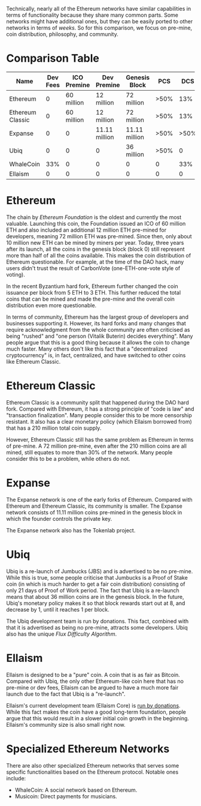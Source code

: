 <!-- TITLE: Comparison -->
<!-- SUBTITLE: A stable Ethereum-like network with no premine and no dev fees -->

Technically, nearly all of the Ethereum networks have similar capabilities in
terms of functionality because they share many common parts. Some networks might
have additional ones, but they can be easily ported to other networks in terms
of *weeks*. So for this comparison, we focus on pre-mine, coin distribution,
philosophy, and community.

# Comparison Table

| Name                      | Dev Fees | ICO Premine |   Dev Premine | Genesis Block | PCS | DCS |
|---------------------------|----------------|-------------------|----------------------|----------------------|---------|---------|
| Ethereum                |        0         |  60 million |    12 million | 72 million    |                               >50% |                                13% |
| Ethereum Classic |        0          |  60 million |    12 million | 72 million    |                               >50% |                                13% |
| Expanse                 |        0          |           0 | 11.11 million | 11.11 million |                               >50% |                               >50% |
| Ubiq                        |        0          |           0 |             0 | 36 million    |                               >50% |                                  0 |
| WhaleCoin             |      33%      |           0 |             0 | 0             |                                  0 |                                33% |
| Ellaism                    |        0         |           0 |             0 | 0             |                                  0 |                                  0 |

# Ethereum

The chain by *Ethereum Foundation* is the oldest and currently the most
valuable. Launching this coin, the Foundation issued an ICO of 60 million ETH
and also included an additional 12 million ETH pre-mined for developers, meaning
72 million ETH was pre-mined. Since then, only about 10 million new ETH can be
mined by miners per year. Today, three years after its launch, all the coins in
the genesis block (block 0) still represent more than half of all the coins
available. This makes the coin distribution of Ethereum questionable. For
example, at the time of the DAO hack, many users didn't trust the result of
CarbonVote (one-ETH-one-vote style of voting).

In the recent Byzantium hard fork, Ethereum further changed the coin issuance
per block from 5 ETH to 3 ETH. This further reduced the total coins that can be
mined and made the pre-mine and the overall coin distribution even more
questionable.

In terms of community, Ethereum has the largest group of developers and
businesses supporting it. However, its hard forks and many changes that require
acknowledgment from the whole community are often criticised as being "rushed"
and "one person (Vitalik Buterin) decides everything". Many people argue that
this is a good thing because it allows the coin to change much faster. Many
others don't like this fact that a "decentralized cryptocurrency" is, in fact,
centralized, and have switched to other coins like Ethereum Classic.

# Ethereum Classic

Ethereum Classic is a community split that happened during the DAO hard fork.
Compared with Ethereum, it has a strong principle of "code is law" and
"transaction finalization". Many people consider this to be more censorship
resistant. It also has a clear monetary policy (which Ellaism borrowed from)
that has a 210 million total coin supply.

However, Ethereum Classic still has the same problem as Ethereum in terms of
pre-mine. A 72 million pre-mine, even after the 210 million coins are all mined,
still equates to more than 30% of the network. Many people consider this to be a
problem, while others do not.

# Expanse

The Expanse network is one of the early forks of Ethereum. Compared with
Ethereum and Ethereum Classic, its community is smaller. The Expanse network
consists of 11.11 million coins pre-mined in the genesis block in which the
founder controls the private key.

The Expanse network also has the Tokenlab project.

# Ubiq

Ubiq is a re-launch of Jumbucks (JBS) and is advertised to be no pre-mine. While
this is true, some people criticise that Jumbucks is a Proof of Stake coin (in
which is much harder to get a fair coin distribution) consisting of only 21 days
of Proof of Work period. The fact that Ubiq is a re-launch means that about 36
million coins are in the genesis block. In the future, Ubiq's monetary policy
makes it so that block rewards start out at 8, and decrease by 1, until it
reaches 1 per block.

The Ubiq development team is run by donations. This fact, combined with that it
is advertised as being no pre-mine, attracts some developers. Ubiq also has the
unique *Flux Difficulty Algorithm*.

# Ellaism

Ellaism is designed to be a "pure" coin. A coin that is as fair as Bitcoin.
Compared with Ubiq, the only other Ethereum-like coin here that has no pre-mine
or dev fees, Ellaism can be argued to have a much more fair launch due to the
fact that Ubiq is a "re-launch".

Ellaism's current development team (Ellaism Core) is [run by
donations](/roadmap/). While this fact makes the coin have a good long-term
foundation, people argue that this would result in a slower initial coin growth
in the beginning. Ellaism's community size is also small right now.

# Specialized Ethereum Networks

There are also other specialized Ethereum networks that serves some specific
functionalities based on the Ethereum protocol. Notable ones include:

* WhaleCoin: A social network based on Ethereum.
* Musicoin: Direct payments for musicians.
